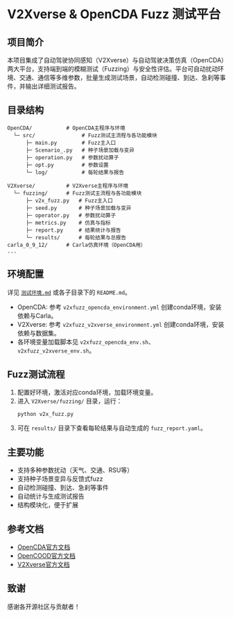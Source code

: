 # V2Xverse & OpenCDA Fuzz 测试平台

## 项目简介
本项目集成了自动驾驶协同感知（V2Xverse）与自动驾驶决策仿真（OpenCDA）两大平台，支持端到端的模糊测试（Fuzzing）与安全性评估。平台可自动扰动环境、交通、通信等多维参数，批量生成测试场景，自动检测碰撞、到达、急刹等事件，并输出详细测试报告。

## 目录结构
```
OpenCDA/           # OpenCDA主程序与环境
  └─ src/               # Fuzz测试主流程与各功能模块
      ├─ main.py        # Fuzz主入口
      ├─ Scenario_.py   # 种子场景加载与变异
      ├─ operation.py   # 参数扰动算子
      ├─ opt.py         # 参数设置
      └─ log/           # 每轮结果与报告

V2Xverse/          # V2Xverse主程序与环境
  └─ fuzzing/      # Fuzz测试主流程与各功能模块
      ├─ v2x_fuzz.py   # Fuzz主入口
      ├─ seed.py       # 种子场景加载与变异
      ├─ operator.py   # 参数扰动算子
      ├─ metrics.py    # 仿真与指标
      ├─ report.py     # 结果统计与报告
      └─ results/      # 每轮结果与总报告
carla_0_9_12/      # Carla仿真环境（OpenCDA用）
...
```

## 环境配置
详见 [`测试环境.md`](../测试环境.md) 或各子目录下的 `README.md`。

- OpenCDA: 参考 `v2xfuzz_opencda_environment.yml` 创建conda环境，安装依赖与Carla。
- V2Xverse: 参考 `v2xfuzz_v2xverse_environment.yml` 创建conda环境，安装依赖与数据集。
- 各环境变量加载脚本见 `v2xfuzz_opencda_env.sh`、`v2xfuzz_v2xverse_env.sh`。

## Fuzz测试流程
1. 配置好环境，激活对应conda环境，加载环境变量。
2. 进入 `V2Xverse/fuzzing/` 目录，运行：
   ```shell
   python v2x_fuzz.py
   ```
3. 可在 `results/` 目录下查看每轮结果与自动生成的 `fuzz_report.yaml`。

## 主要功能
- 支持多种参数扰动（天气、交通、RSU等）
- 支持种子场景变异与反馈式fuzz
- 自动检测碰撞、到达、急刹等事件
- 自动统计与生成测试报告
- 结构模块化，便于扩展

## 参考文档
- [OpenCDA官方文档](https://opencda-documentation.readthedocs.io/en/latest/md_files/installation.html)
- [OpenCOOD官方文档](https://opencood.readthedocs.io/en/latest/md_files/installation.html)
- [V2Xverse官方文档](https://github.com/CollaborativePerception/V2Xverse)

## 致谢
感谢各开源社区与贡献者！
